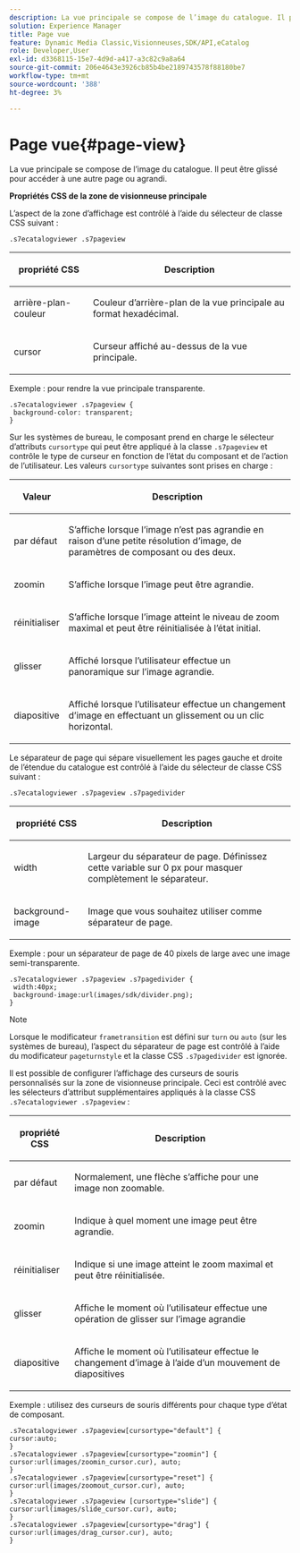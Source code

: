```yaml
---
description: La vue principale se compose de l’image du catalogue. Il peut être glissé pour accéder à une autre page ou agrandi.
solution: Experience Manager
title: Page vue
feature: Dynamic Media Classic,Visionneuses,SDK/API,eCatalog
role: Developer,User
exl-id: d3368115-15e7-4d9d-a417-a3c82c9a8a64
source-git-commit: 206e4643e3926cb85b4be2189743578f88180be7
workflow-type: tm+mt
source-wordcount: '388'
ht-degree: 3%

---
```


# Page vue{#page-view}

La vue principale se compose de l’image du catalogue. Il peut être glissé pour accéder à une autre page ou agrandi.

<!--<a id="section_061E550C1C1D4DB2BD663A898895B38C"></a>-->

**Propriétés CSS de la zone de visionneuse principale**

L’aspect de la zone d’affichage est contrôlé à l’aide du sélecteur de classe CSS suivant :

```
.s7ecatalogviewer .s7pageview
```

<table id="table_94EE3F5BBE4547C0B4943471CEE7EDE4"> 
 <thead> 
  <tr> 
   <th colname="col1" class="entry"> <p> propriété CSS </p> </th> 
   <th colname="col2" class="entry"> <p>Description </p> </th> 
  </tr> 
 </thead>
 <tbody> 
  <tr> 
   <td colname="col1"> <p> <span class="codeph"> arrière-plan-couleur  </span> </p> </td> 
   <td colname="col2"> <p> Couleur d’arrière-plan de la vue principale au format hexadécimal. </p> </td> 
  </tr> 
  <tr> 
   <td colname="col1"> <p> <span class="codeph"> cursor  </span> </p> </td> 
   <td colname="col2"> <p>Curseur affiché au-dessus de la vue principale. </p> </td> 
  </tr> 
 </tbody> 
</table>

Exemple : pour rendre la vue principale transparente.

```
.s7ecatalogviewer .s7pageview { 
 background-color: transparent; 
}
```

Sur les systèmes de bureau, le composant prend en charge le sélecteur d’attributs `cursortype` qui peut être appliqué à la classe `.s7pageview` et contrôle le type de curseur en fonction de l’état du composant et de l’action de l’utilisateur. Les valeurs `cursortype` suivantes sont prises en charge :

<table id="table_45B83F6CCDE84C36B0E087CA9144BFE6"> 
 <thead> 
  <tr> 
   <th colname="col1" class="entry"> <p>Valeur </p> </th> 
   <th colname="col2" class="entry"> <p>Description </p> </th> 
  </tr> 
 </thead>
 <tbody> 
  <tr> 
   <td colname="col1"> <p> <span class="codeph"> par défaut </span> </p> </td> 
   <td colname="col2"> <p>S’affiche lorsque l’image n’est pas agrandie en raison d’une petite résolution d’image, de paramètres de composant ou des deux. </p> </td> 
  </tr> 
  <tr> 
   <td colname="col1"> <p> <span class="codeph"> zoomin  </span> </p> </td> 
   <td colname="col2"> <p>S’affiche lorsque l’image peut être agrandie. </p> </td> 
  </tr> 
  <tr> 
   <td colname="col1"> <p> <span class="codeph"> réinitialiser </span> </p> </td> 
   <td colname="col2"> <p>S’affiche lorsque l’image atteint le niveau de zoom maximal et peut être réinitialisée à l’état initial. </p> </td> 
  </tr> 
  <tr> 
   <td colname="col1"> <p> <span class="codeph"> glisser </span> </p> </td> 
   <td colname="col2"> <p>Affiché lorsque l’utilisateur effectue un panoramique sur l’image agrandie. </p> </td> 
  </tr> 
  <tr> 
   <td colname="col1"> <p> <span class="codeph"> diapositive  </span> </p> </td> 
   <td colname="col2"> <p>Affiché lorsque l’utilisateur effectue un changement d’image en effectuant un glissement ou un clic horizontal. </p> </td> 
  </tr> 
 </tbody> 
</table>

Le séparateur de page qui sépare visuellement les pages gauche et droite de l’étendue du catalogue est contrôlé à l’aide du sélecteur de classe CSS suivant :

`.s7ecatalogviewer .s7pageview .s7pagedivider`

<table id="table_77EBC9A77BF14CF4974F8F43C709A207"> 
 <thead> 
  <tr> 
   <th colname="col1" class="entry"> <p> propriété CSS </p> </th> 
   <th colname="col2" class="entry"> <p>Description </p> </th> 
  </tr> 
 </thead>
 <tbody> 
  <tr> 
   <td colname="col1"> <p> <span class="codeph"> width </span> </p> </td> 
   <td colname="col2"> <p> Largeur du séparateur de page. Définissez cette variable sur <span class="codeph"> 0 </span> px pour masquer complètement le séparateur. </p> </td> 
  </tr> 
  <tr> 
   <td colname="col1"> <p> <span class="codeph"> background-image  </span> </p> </td> 
   <td colname="col2"> <p>Image que vous souhaitez utiliser comme séparateur de page. </p> </td> 
  </tr> 
 </tbody> 
</table>

Exemple : pour un séparateur de page de 40 pixels de large avec une image semi-transparente.

```
.s7ecatalogviewer .s7pageview .s7pagedivider { 
 width:40px; 
 background-image:url(images/sdk/divider.png); 
}
```

>[!NOTE]
>
>Lorsque le modificateur `frametransition` est défini sur `turn` ou `auto` (sur les systèmes de bureau), l’aspect du séparateur de page est contrôlé à l’aide du modificateur `pageturnstyle` et la classe CSS `.s7pagedivider` est ignorée.

Il est possible de configurer l’affichage des curseurs de souris personnalisés sur la zone de visionneuse principale. Ceci est contrôlé avec les sélecteurs d’attribut supplémentaires appliqués à la classe CSS `.s7ecatalogviewer .s7pageview` :

<table id="table_908164DECF9347A19A9696A23BBDB1A2"> 
 <thead> 
  <tr> 
   <th colname="col1" class="entry"> <p> propriété CSS </p> </th> 
   <th colname="col2" class="entry"> <p>Description </p> </th> 
  </tr> 
 </thead>
 <tbody> 
  <tr> 
   <td colname="col1"> <p> <span class="codeph"> par défaut </span> </p> </td> 
   <td colname="col2"> <p> Normalement, une flèche s’affiche pour une image non zoomable. </p> </td> 
  </tr> 
  <tr> 
   <td colname="col1"> <p> <span class="codeph"> zoomin  </span> </p> </td> 
   <td colname="col2"> <p> Indique à quel moment une image peut être agrandie. </p> </td> 
  </tr> 
  <tr> 
   <td colname="col1"> <p> <span class="codeph"> réinitialiser </span> </p> </td> 
   <td colname="col2"> <p>Indique si une image atteint le zoom maximal et peut être réinitialisée. </p> </td> 
  </tr> 
  <tr> 
   <td colname="col1"> <p> <span class="codeph"> glisser </span> </p> </td> 
   <td colname="col2"> <p>Affiche le moment où l’utilisateur effectue une opération de glisser sur l’image agrandie </p> </td> 
  </tr> 
  <tr> 
   <td colname="col1"> <p> <span class="codeph"> diapositive  </span> </p> </td> 
   <td colname="col2"> <p>Affiche le moment où l’utilisateur effectue le changement d’image à l’aide d’un mouvement de diapositives </p> </td> 
  </tr> 
 </tbody> 
</table>

Exemple : utilisez des curseurs de souris différents pour chaque type d’état de composant.

```
.s7ecatalogviewer .s7pageview[cursortype="default"] { 
cursor:auto; 
} 
.s7ecatalogviewer .s7pageview[cursortype="zoomin"] { 
cursor:url(images/zoomin_cursor.cur), auto; 
} 
.s7ecatalogviewer .s7pageview[cursortype="reset"] { 
cursor:url(images/zoomout_cursor.cur), auto; 
} 
.s7ecatalogviewer .s7pageview [cursortype="slide"] { 
cursor:url(images/slide_cursor.cur), auto; 
} 
.s7ecatalogviewer .s7pageview[cursortype="drag"] { 
cursor:url(images/drag_cursor.cur), auto; 
}
```
